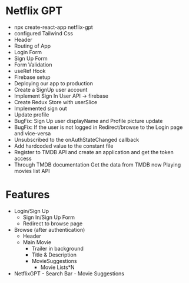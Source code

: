# Netflix GPT
 - npx create-react-app netflix-gpt
 - configured Tailwind Css
 - Header
 - Routing of App
 - Login Form
 - Sign Up Form
 - Form Validation
 - useRef Hook
 - Firebase setup
 - Deploying our app to production
 - Create a SignUp user account
 - Implement Sign In User API -> firebase 
 - Create Redux Store with userSlice
 - Implemented sign out
 - Update profile 
 - BugFix: Sign Up user displayName and Profile picture update
 - BugFix: If the user is not logged in Redirect/browse to the Login page and vice-versa
 - Unsubscribed to the onAuthStateChanged callback
 - Add hardcoded value to the constant file
 - Register to TMDB API and create an application and get the token access
 - Through TMDB documentation Get the data from TMDB now Playing movies list API


 # Features
 - Login/Sign Up
    - Sign In/Sign Up Form
    - Redirect to browse page
 - Browse (after authentication)
    - Header
    - Main Movie
        - Trailer in background
        - Title & Description
        - MovieSuggestions
            - Movie Lists*N
- NetflixGPT
        - Search Bar
        - Movie Suggestions        
